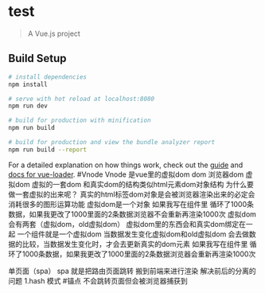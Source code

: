 # test

> A Vue.js project

## Build Setup

``` bash
# install dependencies
npm install

# serve with hot reload at localhost:8080
npm run dev

# build for production with minification
npm run build

# build for production and view the bundle analyzer report
npm run build --report
```

For a detailed explanation on how things work, check out the [guide](http://vuejs-templates.github.io/webpack/) and [docs for vue-loader](http://vuejs.github.io/vue-loader).
#Vnode
Vnode 是vue里的虚拟dom
dom 浏览器dom
虚拟dom 虚拟的一套dom 
和真实dom的结构类似html元素dom对象结构
为什么要做一套虚拟的出来呢？
真实的html标签dom对象是会被浏览器渲染出来的必定会消耗很多的图形运算功能 
虚拟dom是一个对象
如果我写在组件里 循环了1000条数据，如果我更改了1000里面的2条数据浏览器不会重新再渲染1000次
虚拟dom会有两套（虚拟dom，old虚拟dom）
虚拟dom里的东西会和真实dom绑定在一起
一个组件就是一个虚拟dom
当数据发生变化虚拟dom和old虚拟dom 会去做数据的比较，当数据发生变化时，才会去更新真实的dom元素
如果我写在组件里 循环了1000条数据，如果我更改了1000里面的2条数据浏览器会重新再渲染1000次



单页面（spa）
spa 就是把路由页面跳转 搬到前端来进行渲染 解决前后的分离的问题
1.hash 模式 #锚点 不会跳转页面但会被浏览器捕获到
